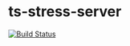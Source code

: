 # ts-stress-server

[![Build Status](https://travis-ci.com/bassaer/ts-stress-server.svg?branch=master)](https://travis-ci.com/bassaer/ts-stress-server)
